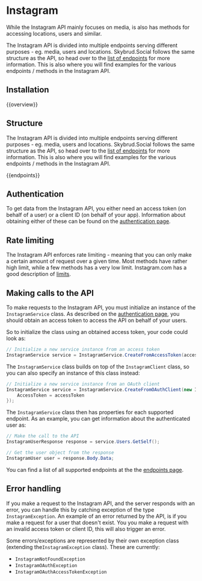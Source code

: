 # Instagram

While the Instagram API mainly focuses on media, is also has methods for accessing locations, users and similar.

The Instagram API is divided into multiple endpoints serving different purposes - eg. media, users and locations. Skybrud.Social follows the same structure as the API, so head over to the [list of endpoints](./platform-api/endpoints/) for more information. This is also where you will find  examples for the various endpoints / methods in the Instagram API.



## Installation

{{overview}}



## Structure

The Instagram API is divided into multiple endpoints serving different purposes - eg. media, users and locations. Skybrud.Social follows the same structure as the API, so head over to the [list of endpoints](./platform-api/endpoints/) for more information. This is also where you will find  examples for the various endpoints / methods in the Instagram API.

{{endpoints}}



## Authentication

To get data from the Instagram API, you either need an access token (on behalf of a user) or a client ID (on behalf of your app). Information about obtaining either of these can be found on the [authentication page](./platform-api/authentication/).



## Rate limiting

The Instagram API enforces rate limiting - meaning that you can only make a certain amount of request over a given time. Most methods have rather high limit, while a few methods has a very low limit. Instagram.com has a good description of <a href="https://instagram.com/developer/limits/" target="_blank">limits</a>.



## Making calls to the API

To make requests to the Instagram API, you must initialize an instance of the `InstagramService` class. As described on the [authentication page](./platform-api/authentication/), you should obtain an access token to access the API on behalf of your users.

So to initialize the class using an obtained access token, your code could look as:

```csharp
// Initialize a new service instance from an access token
InstagramService service = InstagramService.CreateFromAccessToken(accessToken);
```

The `InstagramService` class builds on top of the `InstagramClient` class, so you can also specify an instance of this class instead:

```csharp
// Initialize a new service instance from an OAuth client
InstagramService service = InstagramService.CreateFromOAuthClient(new InstagramOAuthClient {
    AccessToken = accessToken
});
```

The `InstagramService` class then has properties for each supported endpoint. As an example, you can get information about the authenticated user as:

```csharp
// Make the call to the API
InstagramUserResponse response = service.Users.GetSelf();

// Get the user object from the response
InstagramUser user = response.Body.Data;
```

You can find a list of all supported endpoints at the the [endpoints page](./platform-api/endpoints/).



## Error handling

If you make a request to the Instagram API, and the server responds with an error, you can handle this by catching exception of the type `InstagramException`. An example of an error returned by the API, is if you make a request for a user that doesn't exist. You you make a request with an invalid access token or client ID, this will also trigger an error.

Some errors/exceptions are represented by their own exception class (extending the`InstagramException` class). These are currently:

* `InstagramNotFoundException`
* `InstagramOAuthException`
* `InstagramOAuthAccessTokenException`